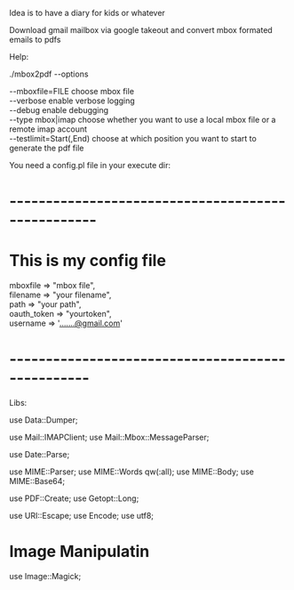 Idea is to have a diary for kids or whatever

Download gmail mailbox via google takeout and convert mbox formated emails to pdfs

Help:

./mbox2pdf --options

--mboxfile=FILE              choose mbox file<br>
--verbose                    enable verbose logging<br>
--debug                      enable debugging<br>
--type mbox|imap             choose whether you want to use a local mbox file or a remote imap account<br>
--testlimit=Start(,End)      choose at which position you want to start to generate the pdf file<br>

You need a config.pl file in your execute dir:

# --------------------------------------------------
# This is my config file

mboxfile        => "mbox file",<br>
filename        => "your filename",<br>
path            => "your path",<br>
oauth_token     => "yourtoken",<br>
username        => '.......@gmail.com'<br>
# -------------------------------------------------

Libs:

use Data::Dumper;

use Mail::IMAPClient;
use Mail::Mbox::MessageParser;

use Date::Parse;

use MIME::Parser;
use MIME::Words qw(:all);
use MIME::Body;
use MIME::Base64;

use PDF::Create;
use Getopt::Long;

use URI::Escape;
use Encode;
use utf8;

# Image Manipulatin
use Image::Magick;
